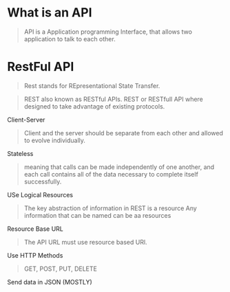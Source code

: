 # What is an API
> API is a Application programming Interface, that allows two application to talk to each other.

# RestFul API
> Rest stands for REpresentational State Transfer.

> REST also known as RESTful APIs. REST or RESTfull API where designed to take advantage of existing protocols.

Client-Server
> Client and the server should be separate from each other and allowed to evolve individually.

Stateless
> meaning that calls can be made independently of one another, and each call contains all of the data necessary to complete itself successfully.

USe Logical Resources
> The key abstraction of information in REST is a resource Any information that can be named can be aa resources

Resource Base URL
> The API URL must use resource based URl.

Use HTTP Methods
> GET, POST, PUT, DELETE

Send data in JSON (MOSTLY)



